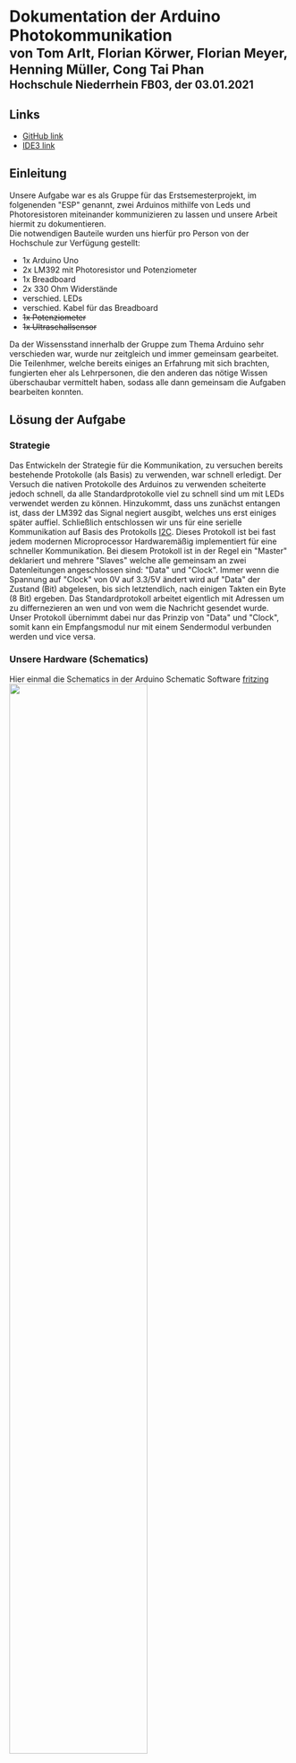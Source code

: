 # Dokumentation der Arduino Photokommunikation <br><sub>von Tom Arlt, Florian Körwer, Florian Meyer, Henning Müller, Cong Tai Phan <br><sub>Hochschule Niederrhein FB03, der 03.01.2021</sub></sub>

## Links
- [GitHub link](https://github.com/Universumgames/hsnr_esp)
- [IDE3 link](https://git.ide3.de/universumgames/esp)

## Einleitung
Unsere Aufgabe war es als Gruppe für das Erstsemesterprojekt, im folgenenden "ESP" genannt, zwei Arduinos mithilfe von Leds und Photoresistoren miteinander kommunizieren zu lassen und unsere Arbeit hiermit zu dokumentieren. <br>
Die notwendigen Bauteile wurden uns hierfür pro Person von der Hochschule zur Verfügung gestellt: 
- 1x Arduino Uno
- 2x LM392 mit Photoresistor und Potenziometer
- 1x Breadboard
- 2x 330 Ohm Widerstände
- verschied. LEDs
- verschied. Kabel für das Breadboard
- <s>1x Potenziometer</s>
- <s>1x Ultraschallsensor</s>

Da der Wissensstand innerhalb der Gruppe zum Thema Arduino sehr verschieden war, wurde nur zeitgleich und immer gemeinsam gearbeitet. Die Teilenhmer, welche bereits einiges an Erfahrung mit sich brachten, fungierten eher als Lehrpersonen, die den anderen das nötige Wissen überschaubar vermittelt haben, sodass alle dann gemeinsam die Aufgaben bearbeiten konnten.

## Lösung der Aufgabe
### Strategie
Das Entwickeln der Strategie für die Kommunikation, zu versuchen bereits bestehende Protokolle (als Basis) zu verwenden, war schnell erledigt. Der Versuch die nativen Protokolle des Arduinos zu verwenden scheiterte jedoch schnell, da alle Standardprotokolle viel zu schnell sind um mit LEDs verwendet werden zu können. Hinzukommt, dass uns zunächst entangen ist, dass der LM392 das Signal negiert ausgibt, welches uns erst einiges später auffiel. Schließlich entschlossen wir uns für eine serielle Kommunikation auf Basis des Protokolls [I2C](https://en.wikipedia.org/wiki/I%C2%B2C). Dieses Protokoll ist bei fast jedem modernen Microprocessor Hardwaremäßig implementiert für eine schneller Kommunikation. Bei diesem Protokoll ist in der Regel ein "Master" deklariert und mehrere "Slaves" welche alle gemeinsam an zwei Datenleitungen angeschlossen sind: "Data" und "Clock". Immer wenn die Spannung auf "Clock" von 0V auf 3.3/5V ändert wird auf "Data" der Zustand (Bit) abgelesen, bis sich letztendlich, nach einigen Takten ein Byte (8 Bit) ergeben. Das Standardprotokoll arbeitet eigentlich mit Adressen um zu differnezieren an wen und von wem die Nachricht gesendet wurde. <br>
Unser Protokoll übernimmt dabei nur das Prinzip von "Data" und "Clock", somit kann ein Empfangsmodul nur mit einem Sendermodul verbunden werden und vice versa.

### Unsere Hardware (Schematics)
Hier einmal die Schematics in der Arduino Schematic Software [fritzing](https://fritzing.org/)<br>
<img src="Schematic.png" width="70%" heigth="auto">
<img src="Schematic_schem.png" width="70%" heigth="auto">

In dieser Schematic wurde der zum Arduino Uno funktionsidentische Arduino Nano verwendet und die Grafik übersitchlicher und kompakter zu gestalten. Beide Arduinoversionen besitzen denselben Prozessor (ATmega328P) und dieselben Pins. Die einzigen Unterschiede beider sind zum einen der Formfakor und zum anderen die Möglichkeit des Nanos, direkt auf ein Breadboard gesteckt werden zu können.
Dargestellt wurde hier ein einzelner Arduino, der in der Lage ist sowohl zu Empfangen als auch zu Senden, wenn das passend aufgebaute Gegenstück existiert.

### Software

Unser Programm wurde in C++ für die Arduino IDE geschrieben, schaue man sich frühere Commits an (vor dem 18.12.2020) wurde noch für eine andere IDE gechrieben: PaltformIO welche zwar auf der Arduino IDE basiert, jedoch hier nur eine Extension für die IDE VS Code ist. Einfacheitshalber wurde jedoch entgültig zur Arduino IDE gewechselt.

LED_SendSimple.ino
```cpp
//init variables
int LED = 2;
int incomingByte, ByteToSend;
int SerialCounter = -1;
//serial input buffer used as a stack
int SerialBuffer[10];
int MaxValue = 4;
int ClockCounter = 0;
boolean state = 0;
int BitsToSend = -1;


void setup() {
  //init serial interface
  Serial.begin(9600);
  pinMode(LED, OUTPUT);
}

void loop() {
  //read serial input if available
  if(Serial.available() > 0){
    incomingByte = Serial.read();
    if (incomingByte >= 32){
      //increment serial counter
      SerialCounter++;
      //store recieved byte from serial into stack buffer
      SerialBuffer[SerialCounter] = incomingByte;
    }
  }
  ClockCounter++;
  if(ClockCounter >= MaxValue){
    ClockCounter = 0;
    state = !state;
    //if serial buffer is not empty
    if(SerialCounter > -1){
      //if current byte to send is not set
      if(BitsToSend <= -1){
        //set byte to send
        BitsToSend = SerialBuffer[SerialCounter];
        Serial.print("Sending byte: ");
        Serial.println(BitsToSend);
      }else{
        digitalWrite(LED, state);
        delay(70);
        //if led is on
        if(state){
          //decrease bit to send
          BitsToSend--;
          //if byte is sent, finish transmission
          if(BitsToSend <= 0){
            BitsToSend = -1;
            SerialCounter--;
            delay(4*70);
            digitalWrite(LED, LOW);
            delay(5000);
          }
        }
      }
    }
  }
  delay(70);
}
```

LED_RecieveSimple.ino
```cpp
//init variables
int LDR = 2;
int ClockCounter = 0;
int FlashCounter = 0;
int MaxValue = 2500;
int HighFlanke = 0;
int Flash;
unsigned long long lastmillis = 0;

void setup() {
  //init serial monitor
  Serial.begin(9600);
  //init pinmode
  pinMode(LDR, INPUT);
}

void loop() {
  ClockCounter++;
  //red LDR value
  Flash = digitalRead(LDR);
  if(Flash){
    HighFlanke = 1;
  }
  //if LDR value changes from HIGH to LOW
  if(!Flash && HighFlanke){
    HighFlanke = 0;
    //increment flashcounter    
    int delta = millis()- lastmillis;    
  if(delta >= 500){
    FlashCounter++;
    ClockCounter = 0;
  }
  Serial.print(FlashCounter);
    Serial.print(": ");
    Serial.print(delta);
    Serial.println("ms"); 
    lastmillis = millis();
  }
  //if transmission for one character finished
  if((ClockCounter >= MaxValue) && FlashCounter > 0){
    //write flashcounter as character
    Serial.write(FlashCounter);
    Serial.println(FlashCounter);
    //reset flashcounter for next character
    FlashCounter = 0;
  }else delay(1);
}
```

LightCom.ino (LED_RecieveSynchron.ino + LED_SendSynchron) (eigene Lösung)
```cpp

```

Link zum Aktuellen Programmcode: [Github](https://github.com/Universumgames/hsnr_esp/tree/master/LightCom), [IDE3](https://git.ide3.de/universumgames/esp/-/tree/master/LightCom) <br>
Link zum aufbereiteten/alternativen Code (eigenständig entwickelt von Tom Arlt):  [Github](https://github.com/Universumgames/hsnr_esp/tree/universumgames/LightCom), [IDE3](https://git.ide3.de/universumgames/esp/-/tree/universumgames/LightCom)

## Verwendung
(Übersetzt und aufbereitet aus [Readme.md](Readme.md))
Um unser Projekt zu verwenden, müssen zwei Schaltungen aufgebaut sein, wobei mindestens zwei LEDs und zwei Empfänger aufgebaut sein müssen, um zumindest die Einseitige Kommunikation testen zu können. Zu beachten ist, dass jedes LED-LM392 Paar zu allen anderen Paaren abgeschirmt sein sollte, da es sonst zu Interferrenzen kommen kann. Zudem muss das Potenziometer des LM392 eingestellt werden nur die dazugehörige eingeschaltete LED zu erkennen und nicht das Umgebungslicht. Bei der Erstellung der LED-LM392 Paare ist auf die Unterscheidung zwischen "Data" und "Clock" zu achten:
<pre>
Arduino 1       <-> Arduino 2
sender_clock    <-> reciever_clock
sender_data     <-> reciever_data
reciever_clock  <-> sender_clock
reciever_data   <-> sender_data
</pre>

Ist das Programm einmal auf beiden Arduinos hochgeladen, ist die Arduino IDE (o.ä.) nicht mehr notwendig. Nun kann über einen Seriellen Monitor, wie zum Beispiel der intergrierte Monitor der [Arduino IDE](https://www.arduino.cc/en/software) oder  [Putty](https://www.putty.org/) über den Arduino kommuniziert werden. In diesen Tools muss noch der Port, über den der Arduino angeschlossen ist, angegeben werden, sowie die Baud Rate des Seriellen Monitor, welche hier `9600` beträgt.

## Reflexion
Wie schon in `Strategie` erwähnt, war die grundsätzliche Strategie schnell gefunden, nur das ausarbeiten hat, dank der Rückschläge, etwas länger gedauert.
Nach den ersten Rückschlägen und das Festsetzen auf die entgültige Implementationsstrategie war auch das Entwickeln eines ersten Gerüsts relativ straight forward. Das Debuggen sowie ein ordentlicher Aufbau der Schaltung war dann die größere Herausforderung. Da durch ständig wechselnde Lichtverhältnisse der Photoresistor nicht immer wie gewünscht funktionierte, verzögerte sich das Programm-Debuggen ungemein. Erst nach vielen Stunden rumgrübelns, rumschrauben und ausprobieren, stellte sich als einzige zuverlässige Methode eine eigene Blackbox für jedes LED-LM392 Paar heraus. 

## Zusammenfassung
Die Aufgaben waren, wenn auch leicht missverständlich organisiert, einfach zu bearbeiten. Wir hatten schnell eine grundsätzliche Strategie für die Programmentwicklung gefunden und hatten binnen einiger Stunden nach den Fehlversuchen einen ersten ordentlichen Prototypen stehen. Somit hatten wir die grundsätzliche Aufgabe "zwei Arduinos mithilfe von LEDs und LDRs kommunizieren zu lassen" gelöst. Währenddessen sich die Ersten bereits an die Dokumentation gesetzt hatten, haben sich andere im Internet auf die Suche gemacht ein angemessenes Schematic-Tool ausfindig zu machen und eine digitale Schaltung zu erstellen.<br>
Erst später, als alle gemeinsam an der Dokumentation arbeiteten, fiel auf, dass die Aufgaben der Anleitung zum Kommunikationssystem zu bearbeiten sind. Als die Dokumentation bereits in den letzten Zügen war, wurden die zusätzlichen Aufgaben fertiggestellt, dabei schafften wir es jedoch nicht die Kommunikation der Arduinos mithilfe dieser Aufgaben über die digitalen Kommunikationswege erfolgreich zu realisieren, da die Photoresistoren die LEDs nur unzureichend erkennen konnten. Zusätzlich kamen noch Timingproblemen hinzu, die durch die Kommunikation entstanden sind.<br>
Ingesamt hat die Gruppe gut zusammengearbeitet und ist recht zügig zu einer ersten Lösung gekommen.